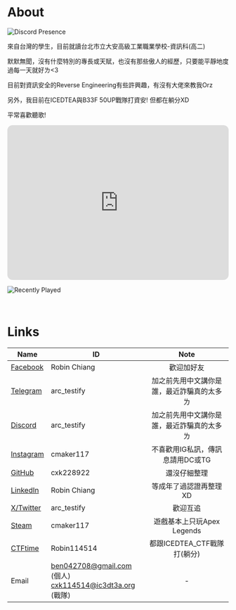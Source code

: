 # About 

<!-- <a href="https://wakatime.com/@125ffe1f-f833-479f-bec1-9983c5b5f8dd"><img src="https://wakatime.com/badge/user/125ffe1f-f833-479f-bec1-9983c5b5f8dd.svg" alt="Loading"></a><br> -->
![Discord Presence](https://lanyard-profile-readme.vercel.app/api/574487545392398337)

來自台灣的學生，目前就讀台北市立大安高級工業職業學校-資訊科(高二)

默默無聞，沒有什麼特別的專長或天賦，也沒有那些傲人的經歷，只要能平靜地度過每一天就好ㄌ<3

目前對資訊安全的Reverse Engineering有些許興趣，有沒有大佬來教我Orz

另外，我目前在ICEDTEA與B33F 50UP戰隊打資安! 但都在躺分XD



平常喜歡聽歌!
<iframe style="border-radius:12px" src="https://open.spotify.com/embed/playlist/03oQg7iI38AKE2HeGx3wcL?utm_source=generator" width="100%" height="352" frameBorder="0" allowfullscreen="" allow="autoplay; clipboard-write; encrypted-media; fullscreen; picture-in-picture" loading="lazy"></iframe>

![Recently Played](https://lastfm-recently-played.vercel.app/api?user=cxk228922)

<br>

# Links


| Name                                                                | ID                                                          |                    Note                    |
| ------------------------------------------------------------------- | ----------------------------------------------------------- |:------------------------------------------:|
| [Facebook](https://www.facebook.com/profile.php?id=100024622431683) | Robin Chiang                                                |                 歡迎加好友                 |
| [Telegram](https://t.me/arc_testify)                                | arc_testify                                                 | 加之前先用中文講你是誰，最近詐騙真的太多ㄌ |
| [Discord](https://discord.com/users/574487545392398337)             | arc_testify                                                 | 加之前先用中文講你是誰，最近詐騙真的太多ㄌ |
| [Instagram](https://www.instagram.com/cmaker117/)                   | cmaker117                                                   |      不喜歡用IG私訊，傳訊息請用DC或TG      |
| [GitHub](https://github.com/cxk228922)                              | cxk228922                                                   |                還沒仔細整理                |
| [LinkedIn](www.linkedin.com/in/robin-chiang-834b822a4)              | Robin Chiang                                                |           等成年了過認證再整理XD           |
| [X/Twitter](https://x.com/arc_testify)                              | arc_testify                                                 |                  歡迎互追                  |
| [Steam](https://steamcommunity.com/profiles/76561199210296732)      | cmaker117                                                   |         遊戲基本上只玩Apex Legends         |
| [CTFtime](https://ctftime.org/user/196421)                          | Robin114514                                                 |        都跟ICEDTEA_CTF戰隊打(躺分)         |
| Email                                                               | ben042708@gmail.com (個人)<br> cxk114514@ic3dt3a.org (戰隊) |                     -                      |
